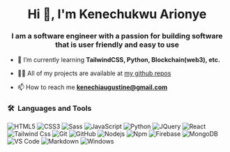 
<h1 align="center">Hi 👋, I'm Kenechukwu Arionye</h1>
<h3 align="center">I am a software engineer with a passion for building software that is user friendly and easy to use</h3>


- 🌱 I’m currently learning **TailwindCSS, Python, Blockchain(web3), etc.**

- 👨‍💻 All of my projects are available at [my github repos](https://github.com/kenechiaugustine?tab=repositories)

- 📫 How to reach me **kenechiaugustine@gmail.com**


### 🛠 &nbsp;Languages and Tools


![HTML5](https://img.shields.io/badge/-HTML5-%23E44D27?style=for-the-badge&logo=html5&logoColor=ffffff)
![CSS3](https://img.shields.io/badge/-CSS3-%231572B6?style=for-the-badge&logo=css3)
![Sass](https://img.shields.io/badge/-Sass-%23CC6699?style=for-the-badge&logo=sass&logoColor=ffffff)
![JavaScript](https://img.shields.io/badge/-JavaScript-%23F7DF1C?style=for-the-badge&logo=javascript&logoColor=000000&labelColor=%23F7DF1C&color=%23FFCE5A)
![Python](http://img.shields.io/badge/-Python-3776AB?style=for-the-badge&logo=python&logoColor=ffffff)
![JQuery](https://img.shields.io/badge/jQuery-0769AD?style=for-the-badge&logo=jquery&logoColor=white)
![React](https://img.shields.io/badge/-React-61DAFB?style=for-the-badge&logo=react&logoColor=ffffff)
![Tailwind Css](https://img.shields.io/badge/Tailwind_CSS-38B2AC?style=for-the-badge&logo=tailwind-css&logoColor=white)
![Git](https://img.shields.io/badge/-Git-%23F05032?style=for-the-badge&logo=git&logoColor=%23ffffff)
![GitHub](https://img.shields.io/badge/-GitHub-181717?style=for-the-badge&logo=github)
![Nodejs](https://img.shields.io/badge/-Nodejs-339933?style=for-the-badge&logo=Node.js&logoColor=ffffff)
![Npm](https://img.shields.io/badge/-npm-CB3837?style=for-the-badge&logo=npm)
![Firebase](https://img.shields.io/badge/-Firebase-FFCA28?style=for-the-badge&logo=firebase&logoColor=ffffff)
![MongoDB](https://img.shields.io/badge/MongoDB-4EA94B?style=for-the-badge&logo=mongodb&logoColor=white)
![VS Code](http://img.shields.io/badge/-VS%20Code-007ACC?style=for-the-badge&logo=visual-studio-code&logoColor=ffffff)
![Markdown](https://img.shields.io/badge/Markdown-000000?style=for-the-badge&logo=markdown&logoColor=white)
![Windows](https://img.shields.io/badge/-windows-0078D6?style=for-the-badge&logo=windows&logoColor=ffffff)



<!-- ![C++](https://img.shields.io/badge/C%2B%2B-00599C?style=for-the-badge&logo=c%2B%2B&logoColor=white) -->
<!-- ![Dart](https://img.shields.io/badge/Dart-0175C2?style=for-the-badge&logo=dart&logoColor=white) -->
<!-- ![Flutter](https://img.shields.io/badge/Flutter-02569B?style=for-the-badge&logo=flutter&logoColor=white) -->
<!-- ![Linux](http://img.shields.io/badge/-Linux-0078D6?style=for-the-badge&logo=linux&logoColor=ffffff) -->
<!-- ![MacOs](https://img.shields.io/badge/-macOS-0078D6?style=for-the-badge&logo=apple&logoColor=ffffff) -->

<!-- OLD -->
<!-- - 👋 Hi, I’m @kenechiaugustine
- 👀 I’m interested in ...
- 🌱 I’m currently learning ...
- 💞️ I’m looking to collaborate on ...
- 📫 How to reach me ... -->

<!---
kenechiaugustine/kenechiaugustine is a ✨ special ✨ repository because its `README.md` (this file) appears on your GitHub profile.
You can click the Preview link to take a look at your changes.
--->
